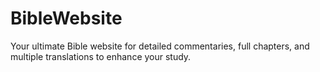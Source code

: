 # BibleWebsite
Your ultimate Bible website for detailed commentaries, full chapters, and multiple translations to enhance your study.
